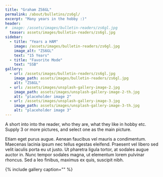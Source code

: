 ```yaml
---
title: "Graham ZS6GL"
permalink: /about/bulletins/zs6gl/
excerpt: "Many years in the hobby :)"
header:
#  image: /assets/images/bulletin-readers/zs6gl.jpg
  teaser: assets/images/bulletin-readers/zs6gl.jpg
sidebar:
  - title: "Years a HAM"
    image: /assets/images/bulletin-readers/zs6gl.jpg
    image_alt: "ZS6GL"
    text: "15 Years"
  - title: "Favorite Mode"
    text: "SSB"
gallery:
  - url: /assets/images/bulletin-readers/zs6gl.jpg
    image_path: assets/images/bulletin-readers/zs6gl.jpg
    alt: "ZS6GL"
  - url: /assets/images/unsplash-gallery-image-2.jpg
    image_path: assets/images/unsplash-gallery-image-2-th.jpg
    alt: "placeholder image 2"
  - url: /assets/images/unsplash-gallery-image-3.jpg
    image_path: assets/images/unsplash-gallery-image-3-th.jpg
    alt: "placeholder image 3"
---
```


A short into into the reader, who they are, what they like in hobby etc.
Supply 3 or more pictures, and select one as the main picture. 

Etiam eget purus augue. Aenean faucibus vel mauris a condimentum. Maecenas lacinia ipsum nec tellus egestas eleifend. Praesent vel libero sed velit iaculis porta eu ut justo. Ut pharetra ligula tortor, at sodales augue auctor in. Nunc tempor sodales magna, ut elementum lorem pulvinar rhoncus. Sed a leo finibus, maximus ex quis, suscipit nibh.

{% include gallery caption="" %}
